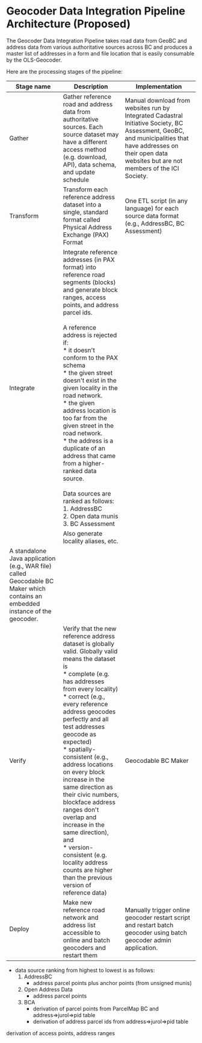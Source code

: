 # Geocoder Data Integration Pipeline Architecture (Proposed)
The Geocoder Data Integration Pipeline takes road data from GeoBC and address data from various authoritative sources across BC and produces a master list of addresses in a form and file location that is easily consumable by the OLS-Geocoder. 

Here are the processing stages of the pipeline:

Stage name|Description|Implementation
|--|--|--|
|Gather|Gather reference road and address data from authoritative sources. Each source dataset may have a different access method (e.g. download, API), data schema, and update schedule|Manual download from websites run by Integrated Cadastral Initiative Society, BC Assessment, GeoBC, and municipalities that have addresses on their open data websites but are not members of the ICI Society.
|Transform|Transform each reference address dataset into a single, standard format called Physical Address Exchange (PAX) Format|One ETL script (in any language) for each source data format (e.g., AddressBC, BC Assessment)
|Integrate|Integrate reference addresses (in PAX format) into reference road segments (blocks) and generate block ranges, access points, and address parcel ids.<br><br>A reference address is rejected if:<br>* it doesn't conform to the PAX schema<br>* the given street doesn't exist in the given locality in the road network.<br>* the given address location is too far from the given street in the road network.<br>* the address is a duplicate of an address that came from a higher-ranked data source.<br><br> Data sources are ranked as follows:<br>1. AddressBC<br>2. Open data munis<br>3. BC Assessment<br>
||Also generate locality aliases, etc.|
|A standalone Java application (e.g., WAR file) called Geocodable BC Maker which contains an embedded instance of the geocoder.|
|Verify|Verify that the new reference address dataset is globally valid. Globally valid means the dataset is <br> * complete (e.g. has addresses from every locality) <br> * correct (e.g., every reference address geocodes perfectly and all test addresses geocode as expected) <br> * spatially-consistent (e.g., address locations on every block increase in the same direction as their civic numbers, blockface address ranges don't overlap and increase in the same direction), and <br>  * version-consistent (e.g. locality address counts are higher than the previous version of reference data)|Geocodable BC Maker| 
Deploy| Make new reference road network and address list accessible to online and batch geocoders and restart them|Manually trigger online geocoder restart script and restart batch geocoder using  batch geocoder admin application.



   - data source ranking from highest to lowest is as follows:
      1. AddressBC
          - address parcel points plus anchor points (from unsigned munis)
      2. Open Address Data
          - address parcel points
      3. BCA
         -  derivation of parcel points from ParcelMap BC and address=>jurol=>pid table
         -  derivation of address parcel ids from address=>jurol=>pid table
 

derivation of access points, address ranges
